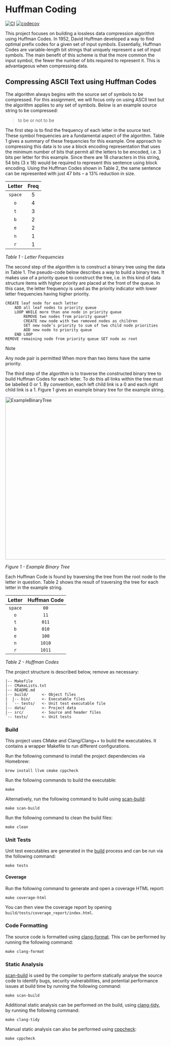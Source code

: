 # Huffman Coding

[![CI](https://github.com/oparsons22/HuffmanCoding/actions/workflows/CI.yml/badge.svg)](https://github.com/oparsons22/HuffmanCoding/actions/workflows/CI.yml)
[![codecov](https://codecov.io/github/oparsons22/HuffmanCoding/graph/badge.svg?token=4R1VN6AHIE)](https://codecov.io/github/oparsons22/HuffmanCoding)

This project focuses on building a lossless data compression algorithm using Huffman Codes. In 1952, David Huffman developed a way to find optimal prefix codes for a given set of input symbols. Essentially, Huffman Codes are variable-length bit strings that uniquely represent a set of input symbols. The main benefit of this scheme is that the more common the input symbol, the fewer the number of bits required to represent it. This is advantageous when compressing data.

## Compressing ASCII Text using Huffman Codes

The algorithm always begins with the source set of symbols to be compressed. For this assignment, we will focus only on using ASCII text but the algorithm applies to any set of symbols. Below is an example source string to be compressed:

> to be or not to be

The first step is to find the frequency of each letter in the source text. These symbol frequencies are a fundamental aspect of the algorithm. Table 1 gives a summary of these frequencies for this example. One approach to compressing this data is to use a block encoding representation that uses the minimum number of bits that permit all the letters to be encoded, i.e. 3 bits per letter for this example. Since there are 18 characters in this string, 54 bits (3 x 18) would be required to represent this sentence using block encoding. Using the Huffman Codes shown in Table 2, the same sentence can be represented with just 47 bits – a 13% reduction in size.

| Letter  | Freq |
|:-------:|:----:|
| `space` |  5   |
|   `o`   |  4   |
|   `t`   |  3   |
|   `b`   |  2   |
|   `e`   |  2   |
|   `n`   |  1   |
|   `r`   |  1   |

*Table 1 - Letter Frequencies*

The second step of the algorithm is to construct a binary tree using the data in Table 1. The pseudo-code below describes a way to build a binary tree. It makes use of a priority queue to construct the tree, i.e. in this kind of data structure items with higher priority are placed at the front of the queue. In this case, the letter frequency is used as the priority indicator with lower letter frequencies having higher priority.

```text
CREATE leaf node for each letter
    ADD all leaf nodes to priority queue
    LOOP WHILE more than one node in priority queue
        REMOVE two nodes from priority queue*
        CREATE new node with two removed nodes as children
        SET new node’s priority to sum of two child node priorities
        ADD new node to priority queue
    END LOOP
REMOVE remaining node from priority queue SET node as root
```

> [!note]
> Any node pair is permitted When more than two items have the same priority.

The third step of the algorithm is to traverse the constructed binary tree to build Huffman Codes for each letter. To do this all links within the tree must be labelled 0 or 1. By convention, each left child link is a 0 and each right child link is a 1. Figure 1 gives an example binary tree for the example string.

<img width="511" alt="ExampleBinaryTree" src="https://github.com/user-attachments/assets/c08793cc-1a27-44fe-b2cb-311c0f354540">

*Figure 1 - Example Binary Tree*

Each Huffman Code is found by traversing the tree from the root node to the letter in question. Table 2 shows the result of traversing the tree for each letter in the example string.

| Letter  | Huffman Code |
|:-------:|:------------:|
| `space` |     `00`     |
|   `o`   |     `11`     |
|   `t`   |    `011`     |
|   `b`   |    `010`     |
|   `e`   |    `100`     |
|   `n`   |    `1010`    |
|   `r`   |    `1011`    |

*Table 2 - Huffman Codes*

The project structure is described below, remove as necessary:

```text
|-- Makefile
|-- CMakeLists.txt
|-- README.md
|-- build/      <- Object files
|  |-- bin/     <- Executable files
|  `-- tests/   <- Unit test executable file
|-- data/       <- Project data
|-- src/        <- Source and header files
`-- tests/      <- Unit tests
```

### Build

This project uses CMake and Clang/Clang++ to build the executables. It contains a wrapper Makefile to run different configurations.

Run the following command to install the project dependencies via Homebrew:

```shell
brew install llvm cmake cppcheck
```

Run the following commands to build the executable:

```shell
make
```

Alternatively, run the following command to build using [scan-build](https://clang.llvm.org/docs/analyzer/user-docs/CommandLineUsage.html#scan-build):

```shell
make scan-build
```

Run the following command to clean the build files:

```shell
make clean
```

### Unit Tests

Unit test executables are generated in the [build](#build) process and can be run via the following command:

```shell
make tests
```

#### Coverage

Run the following command to generate and open a coverage HTML report:

```shell
make coverage-html
```

You can then view the coverage report by opening `build/tests/coverage_report/index.html`.

### Code Formatting

The source code is formatted using [clang-format](https://clang.llvm.org/docs/ClangFormat.html#clangformat). This can be performed by running the following command:

```shell
make clang-format
```

### Static Analysis

[scan-build](https://clang.llvm.org/docs/analyzer/user-docs/CommandLineUsage.html#scan-build) is used by the compiler to perform statically analyse the source code to identify bugs, security vulnerabilities, and potential performance issues at build time by running the following command:

```shell
make scan-build
```

Additional static analysis can be performed on the build, using [clang-tidy](https://clang.llvm.org/extra/clang-tidy/), by running the following command:

```shell
make clang-tidy
```

Manual static analysis can also be performed using [cppcheck](https://sourceforge.net/projects/cppcheck/):

```shell
make cppcheck
```
